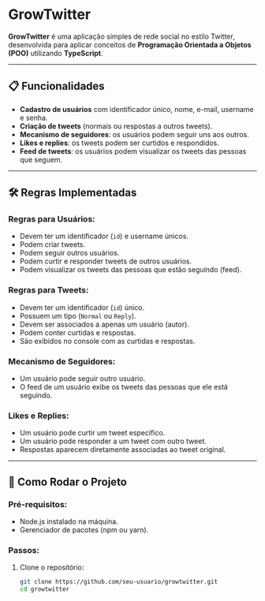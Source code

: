 # GrowTwitter

**GrowTwitter** é uma aplicação simples de rede social no estilo Twitter, desenvolvida para aplicar conceitos de **Programação Orientada a Objetos (POO)** utilizando **TypeScript**.

---

## 📋 Funcionalidades

- **Cadastro de usuários** com identificador único, nome, e-mail, username e senha.
- **Criação de tweets** (normais ou respostas a outros tweets).
- **Mecanismo de seguidores**: os usuários podem seguir uns aos outros.
- **Likes e replies**: os tweets podem ser curtidos e respondidos.
- **Feed de tweets**: os usuários podem visualizar os tweets das pessoas que seguem.

---

## 🛠️ Regras Implementadas

### Regras para Usuários:
- Devem ter um identificador (`id`) e username únicos.
- Podem criar tweets.
- Podem seguir outros usuários.
- Podem curtir e responder tweets de outros usuários.
- Podem visualizar os tweets das pessoas que estão seguindo (feed).

### Regras para Tweets:
- Devem ter um identificador (`id`) único.
- Possuem um tipo (`Normal` ou `Reply`).
- Devem ser associados a apenas um usuário (autor).
- Podem conter curtidas e respostas.
- São exibidos no console com as curtidas e respostas.

### Mecanismo de Seguidores:
- Um usuário pode seguir outro usuário.
- O feed de um usuário exibe os tweets das pessoas que ele está seguindo.

### Likes e Replies:
- Um usuário pode curtir um tweet específico.
- Um usuário pode responder a um tweet com outro tweet.
- Respostas aparecem diretamente associadas ao tweet original.

---

## 🚀 Como Rodar o Projeto

### Pré-requisitos:
- Node.js instalado na máquina.
- Gerenciador de pacotes (npm ou yarn).

### Passos:
1. Clone o repositório:
   ```bash
   git clone https://github.com/seu-usuario/growtwitter.git
   cd growtwitter
